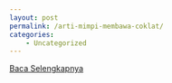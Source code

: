 ```yaml
---
layout: post
permalink: /arti-mimpi-membawa-coklat/
categories:
    - Uncategorized
---
```


[Baca Selengkapnya](/01)